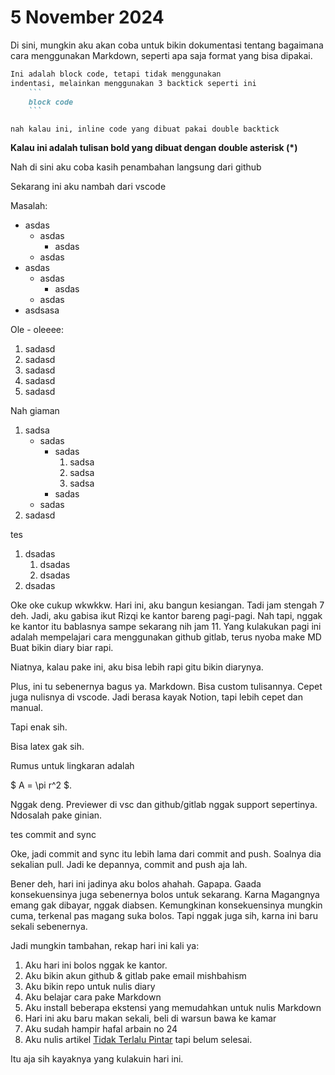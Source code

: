# 5 November 2024

Di sini, mungkin aku akan coba untuk bikin dokumentasi
tentang bagaimana cara menggunakan Markdown,
seperti apa saja format yang bisa dipakai.

```markdown
Ini adalah block code, tetapi tidak menggunakan
indentasi, melainkan menggunakan 3 backtick seperti ini 
    ```
    block code
    ```
```

`nah kalau ini, inline code
yang dibuat pakai double backtick`

**Kalau ini adalah tulisan bold yang dibuat dengan
double asterisk (*)**

Nah di sini aku coba kasih penambahan langsung dari github

Sekarang ini aku nambah dari vscode

Masalah:

- asdas
  - asdas
    - asdas
  - asdas
- asdas
  - asdas
    - asdas
  - asdas
- asdsasa

Ole    - oleeee:

1. sadasd
2. sadasd
3. sadasd
4. sadasd
5. sadasd

Nah giaman

1. sadsa
    - sadas
        - sadas
            1. sadsa
            1. sadsa
            1. sadsa
        - sadas
    - sadas
1. sadasd

tes

1. dsadas
    1. dsadas
    1. dsadas
1. dsadas

Oke oke cukup wkwkkw.
Hari ini, aku bangun kesiangan. Tadi jam stengah 7 deh.
Jadi, aku gabisa ikut Rizqi ke kantor bareng pagi-pagi. Nah tapi, nggak ke kantor itu bablasnya sampe sekarang nih jam 11.
Yang kulakukan pagi ini adalah mempelajari cara menggunakan github gitlab, terus nyoba make MD
Buat bikin diary biar rapi.

Niatnya, kalau pake ini, aku bisa lebih rapi gitu bikin diarynya.

Plus, ini tu sebenernya bagus ya. Markdown. Bisa custom tulisannya. Cepet juga nulisnya di vscode. Jadi berasa kayak Notion, tapi lebih cepet dan manual.

Tapi enak sih.

Bisa latex gak sih.

Rumus untuk lingkaran adalah

$ A = \pi r^2 $.

Nggak deng. Previewer di vsc dan github/gitlab nggak support sepertinya. Ndosalah pake ginian.

tes commit and sync

Oke, jadi commit and sync itu lebih lama dari commit and push. Soalnya dia sekalian pull. Jadi ke depannya, commit and push aja lah.

Bener deh, hari ini jadinya aku bolos ahahah. Gapapa. Gaada konsekuensinya juga sebenernya bolos untuk sekarang. Karna Magangnya emang gak dibayar, nggak diabsen. Kemungkinan konsekuensinya mungkin cuma, terkenal pas magang suka bolos. Tapi nggak juga sih, karna ini baru sekali sebenernya.

Jadi mungkin tambahan, rekap hari ini kali ya:

1. Aku hari ini bolos nggak ke kantor.
2. Aku bikin akun github & gitlab pake email mishbahism
3. Aku bikin repo untuk nulis diary
4. Aku belajar cara pake Markdown
5. Aku install beberapa ekstensi yang memudahkan untuk nulis Markdown
6. Hari ini aku baru makan sekali, beli di warsun bawa ke kamar
7. Aku sudah hampir hafal arbain no 24
8. Aku nulis artikel [Tidak Terlalu Pintar](./Tidak%20Terlalu%20Pintar.md) tapi belum selesai.

Itu aja sih kayaknya yang kulakuin hari ini.
